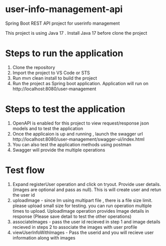# user-info-management-api
Spring Boot REST API project for userinfo management

This project is using Java 17 .  Install Java 17 before clone the project

# Steps to run the application

1. Clone the repository
2. Import the project to VS Code or STS
3. Run mvn clean install to build the project
4. Run the project as Spring boot application. Application will run on http://localhost:8080/user-management

# Steps to test the application

1. OpenAPI is enabled for this project to view request/response json models and to test the application
2. Once the applicaion is up and running , launch the swagger url http://localhost:8080/user-management/swagger-ui/index.html
3. You can also test the application methods using postman
4. Swagger will provide the multiple operations
   
# Test flow
 1. Expand registerUser operation and click on tryout. Provide user details. (images are optional and pass as null). This is will create user and retun the user id
 2. uploadImage - since Im using multipart file  , there is a file size limit. please upload small size for testing. you can run operation multiple times to upload. UploadImage operation provides Image details in response (Please save detail to test the other operations)
 3. associateImages - pass the user id recieved in step 1 and image details recieved in steps 2 to associate the images with user profile
 4. viewUserInfoWithImages - Pass the userid and you will recieve user information along with images 
   
